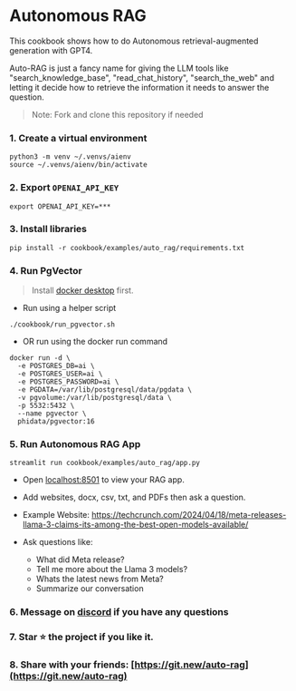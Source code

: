 # Autonomous RAG

This cookbook shows how to do Autonomous retrieval-augmented generation with GPT4.

Auto-RAG is just a fancy name for giving the LLM tools like "search_knowledge_base", "read_chat_history", "search_the_web"
and letting it decide how to retrieve the information it needs to answer the question.

> Note: Fork and clone this repository if needed

### 1. Create a virtual environment

```shell
python3 -m venv ~/.venvs/aienv
source ~/.venvs/aienv/bin/activate
```

### 2. Export `OPENAI_API_KEY`

```shell
export OPENAI_API_KEY=***
```

### 3. Install libraries

```shell
pip install -r cookbook/examples/auto_rag/requirements.txt
```

### 4. Run PgVector

> Install [docker desktop](https://docs.docker.com/desktop/install/mac-install/) first.

- Run using a helper script

```shell
./cookbook/run_pgvector.sh
```

- OR run using the docker run command

```shell
docker run -d \
  -e POSTGRES_DB=ai \
  -e POSTGRES_USER=ai \
  -e POSTGRES_PASSWORD=ai \
  -e PGDATA=/var/lib/postgresql/data/pgdata \
  -v pgvolume:/var/lib/postgresql/data \
  -p 5532:5432 \
  --name pgvector \
  phidata/pgvector:16
```

### 5. Run Autonomous RAG App

```shell
streamlit run cookbook/examples/auto_rag/app.py
```

- Open [localhost:8501](http://localhost:8501) to view your RAG app.
- Add websites, docx, csv, txt, and PDFs then ask a question.

- Example Website: https://techcrunch.com/2024/04/18/meta-releases-llama-3-claims-its-among-the-best-open-models-available/
- Ask questions like:
  - What did Meta release?
  - Tell me more about the Llama 3 models?
  - Whats the latest news from Meta?
  - Summarize our conversation

### 6. Message on [discord](https://discord.gg/4MtYHHrgA8) if you have any questions

### 7. Star ⭐️ the project if you like it.

### 8. Share with your friends: [https://git.new/auto-rag](https://git.new/auto-rag)
